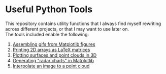 # Useful Python Tools
This repository contains utility functions that I always find myself rewriting across different projects, or that I may want to use later on.  
The tools included enable the following:

1. [Assembling gifs from Matplotlib figures](gif/)
2. [Printing 2D arrays as LaTeX matrices](matrix/)
3. [Plotting surfaces and point clouds in 3D](plot3d/)
4. [Generating "radar charts" in Matplotlib](radar/)
5. [Interpolate an image to a point cloud](interpolate/)